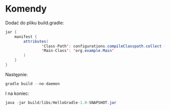 # Komendy

Dodać do pliku build.gradle:
```java
jar {
    manifest {
        attributes(
                'Class-Path': configurations.compileClasspath.collect { it.getName() }.join(' '),
                'Main-Class': 'org.example.Main'
        )
    }
}
```

Następnie:
```java
gradle build --no-daemon 
```

I na koniec:
```java
java -jar build/libs/HelloGradle-1.0-SNAPSHOT.jar
```
